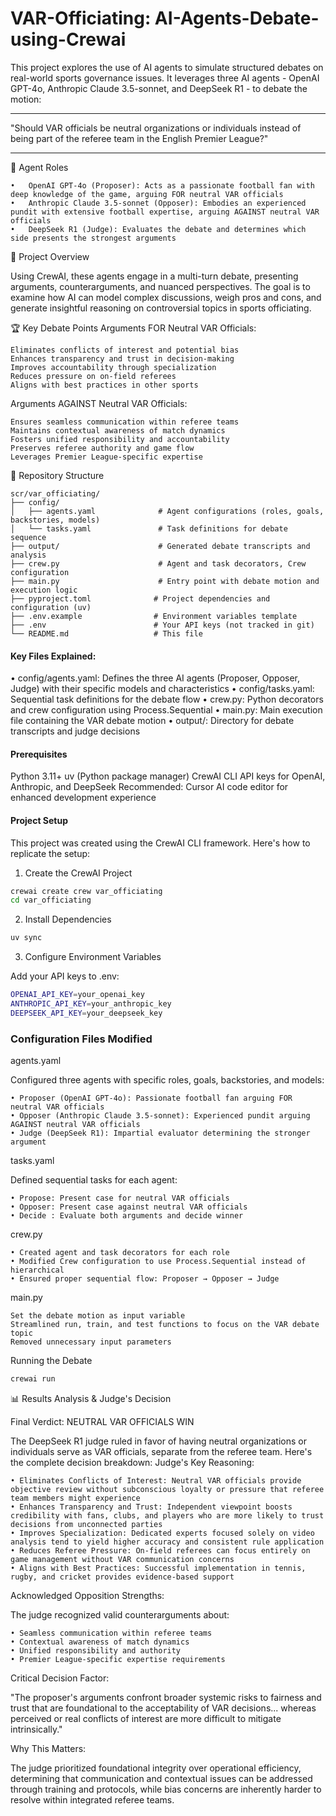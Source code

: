# VAR-Officiating: AI-Agents-Debate-using-Crewai

This project explores the use of AI agents to simulate structured debates on real-world sports governance issues. It leverages three AI agents - OpenAI GPT-4o, Anthropic Claude 3.5-sonnet, and DeepSeek R1 - to debate the motion:
________________________________________
"Should VAR officials be neutral organizations or individuals instead of being part of the referee team in the English Premier League?"
________________________________________

🤖 Agent Roles
```
•	OpenAI GPT-4o (Proposer): Acts as a passionate football fan with deep knowledge of the game, arguing FOR neutral VAR officials
•	Anthropic Claude 3.5-sonnet (Opposer): Embodies an experienced pundit with extensive football expertise, arguing AGAINST neutral VAR officials
•	DeepSeek R1 (Judge): Evaluates the debate and determines which side presents the strongest arguments
```
🎯 Project Overview

Using CrewAI, these agents engage in a multi-turn debate, presenting arguments, counterarguments, and nuanced perspectives. The goal is to examine how AI can model complex discussions, weigh pros and cons, and generate insightful reasoning on controversial topics in sports officiating.

🏆 Key Debate Points
Arguments FOR Neutral VAR Officials:
```
Eliminates conflicts of interest and potential bias
Enhances transparency and trust in decision-making
Improves accountability through specialization
Reduces pressure on on-field referees
Aligns with best practices in other sports
```

Arguments AGAINST Neutral VAR Officials:
```
Ensures seamless communication within referee teams
Maintains contextual awareness of match dynamics
Fosters unified responsibility and accountability
Preserves referee authority and game flow
Leverages Premier League-specific expertise
```
📁 Repository Structure

```
scr/var_officiating/
├── config/
│   ├── agents.yaml              # Agent configurations (roles, goals, backstories, models)
│   └── tasks.yaml               # Task definitions for debate sequence
├── output/                      # Generated debate transcripts and analysis
├── crew.py                      # Agent and task decorators, Crew configuration
├── main.py                      # Entry point with debate motion and execution logic
├── pyproject.toml              # Project dependencies and configuration (uv)
├── .env.example                # Environment variables template
├── .env                        # Your API keys (not tracked in git)
└── README.md                   # This file
```

#### Key Files Explained:

• config/agents.yaml: Defines the three AI agents (Proposer, Opposer, Judge) with their specific models and characteristics
• config/tasks.yaml: Sequential task definitions for the debate flow
• crew.py: Python decorators and crew configuration using Process.Sequential
• main.py: Main execution file containing the VAR debate motion
• output/: Directory for debate transcripts and judge decisions



#### Prerequisites

Python 3.11+
uv (Python package manager)
CrewAI CLI
API keys for OpenAI, Anthropic, and DeepSeek
Recommended: Cursor AI code editor for enhanced development experience

#### Project Setup
This project was created using the CrewAI CLI framework. Here's how to replicate the setup:

1. Create the CrewAI Project
```bash
crewai create crew var_officiating
cd var_officiating
```
2. Install Dependencies
```bash
uv sync
```
3. Configure Environment Variables

Add your API keys to .env:

```bash
OPENAI_API_KEY=your_openai_key
ANTHROPIC_API_KEY=your_anthropic_key
DEEPSEEK_API_KEY=your_deepseek_key
```

### Configuration Files Modified

agents.yaml

Configured three agents with specific roles, goals, backstories, and models:
```
• Proposer (OpenAI GPT-4o): Passionate football fan arguing FOR neutral VAR officials
• Opposer (Anthropic Claude 3.5-sonnet): Experienced pundit arguing AGAINST neutral VAR officials
• Judge (DeepSeek R1): Impartial evaluator determining the stronger argument
```
tasks.yaml

Defined sequential tasks for each agent:
```
• Propose: Present case for neutral VAR officials
• Opposer: Present case against neutral VAR officials
• Decide : Evaluate both arguments and decide winner
```

crew.py

```
• Created agent and task decorators for each role
• Modified Crew configuration to use Process.Sequential instead of hierarchical
• Ensured proper sequential flow: Proposer → Opposer → Judge
```

main.py

```
Set the debate motion as input variable
Streamlined run, train, and test functions to focus on the VAR debate topic
Removed unnecessary input parameters
```

Running the Debate

```bash
crewai run
```

📊 Results Analysis & Judge's Decision

Final Verdict: NEUTRAL VAR OFFICIALS WIN

The DeepSeek R1 judge ruled in favor of having neutral organizations or individuals serve as VAR officials, separate from the referee team. Here's the complete decision breakdown:
Judge's Key Reasoning:
```
• Eliminates Conflicts of Interest: Neutral VAR officials provide objective review without subconscious loyalty or pressure that referee team members might experience
• Enhances Transparency and Trust: Independent viewpoint boosts credibility with fans, clubs, and players who are more likely to trust decisions from unconnected parties
• Improves Specialization: Dedicated experts focused solely on video analysis tend to yield higher accuracy and consistent rule application
• Reduces Referee Pressure: On-field referees can focus entirely on game management without VAR communication concerns
• Aligns with Best Practices: Successful implementation in tennis, rugby, and cricket provides evidence-based support
```
Acknowledged Opposition Strengths:

The judge recognized valid counterarguments about:
```
• Seamless communication within referee teams
• Contextual awareness of match dynamics
• Unified responsibility and authority
• Premier League-specific expertise requirements
```
Critical Decision Factor:

"The proposer's arguments confront broader systemic risks to fairness and trust that are foundational to the acceptability of VAR decisions... whereas perceived or real conflicts of interest are more difficult to mitigate intrinsically."

Why This Matters:

The judge prioritized foundational integrity over operational efficiency, determining that communication and contextual issues can be addressed through training and protocols, while bias concerns are inherently harder to resolve within integrated referee teams.
